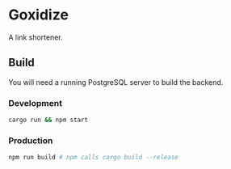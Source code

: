 # Goxidize
A link shortener.
## Build
You will need a running PostgreSQL server to build the backend.
### Development
```bash
cargo run && npm start
```

### Production
```bash
npm run build # npm calls cargo build --release
```
